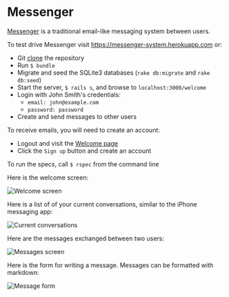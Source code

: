 # Messenger

[Messenger](https://messenger-system.herokuapp.com/) is a traditional email-like messaging system between users.

To test drive Messenger visit https://messenger-system.herokuapp.com or:

- Git [clone](https://github.com/hpjaj/messaging-system.git) the repository
- Run `$ bundle`
- Migrate and seed the SQLite3 databases (`rake db:migrate` and `rake db:seed`)
- Start the server, `$ rails s`, and browse to `localhost:3000/welcome`
- Login with John Smith's credentials:
  - `email: john@example.com`
  - `password: password`
- Create and send messages to other users

To receive emails, you will need to create an account:
- Logout and visit the [Welcome page](localhost:3000/welcome)
- Click the `Sign up` button and create an account

To run the specs, call `$ rspec` from the command line


Here is the welcome screen:

![Welcome screen](http://hpjaj.com/web-images/messenger/welcome-screen.jpg)

Here is a list of of your current conversations, similar to the iPhone messaging app:

![Current conversations](http://hpjaj.com/web-images/messenger/conversations.jpg)

Here are the messages exchanged between two users:

![Messages screen](http://hpjaj.com/web-images/messenger/list-of-messages.jpg)

Here is the form for writing a message.  Messages can be formatted with markdown:

![Message form](http://hpjaj.com/web-images/messenger/new-message.jpg)
